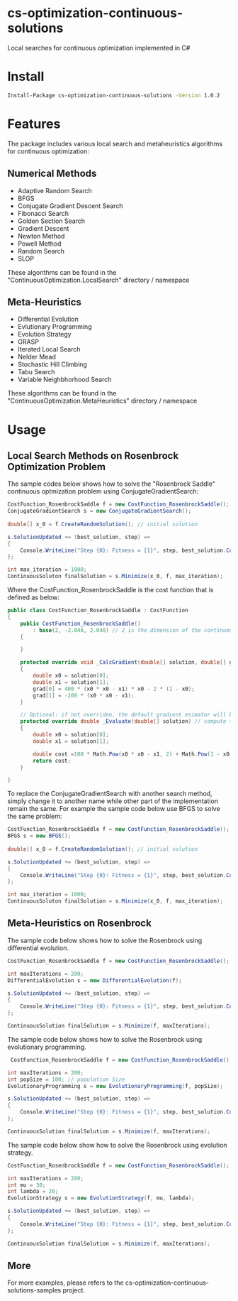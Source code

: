 # cs-optimization-continuous-solutions

Local searches for continuous optimization implemented in C#

# Install

```bash
Install-Package cs-optimization-continuous-solutions -Version 1.0.2
```

# Features

The package includes various local search and metaheuristics algorithms for continuous optimization:

## Numerical Methods

* Adaptive Random Search
* BFGS
* Conjugate Gradient Descent Search
* Fibonacci Search 
* Golden Section Search 
* Gradient Descent
* Newton Method
* Powell Method 
* Random Search
* SLOP

These algorithms can be found in the "ContinuousOptimization.LocalSearch" directory / namespace

## Meta-Heuristics

* Differential Evolution
* Evlutionary Programming
* Evolution Strategy
* GRASP
* Iterated Local Search 
* Nelder Mead 
* Stochastic Hill Climbing
* Tabu Search 
* Variable Neighbhorhood Search 

These algorithms can be found in the "ContinuousOptimization.MetaHeuristics" directory / namespace

# Usage

## Local Search Methods on Rosenbrock Optimization Problem

The sample codes below shows how to solve the "Rosenbrock Saddle" continuous optmization problem using ConjugateGradientSearch:

```cs
CostFunction_RosenbrockSaddle f = new CostFunction_RosenbrockSaddle();
ConjugateGradientSearch s = new ConjugateGradientSearch();
            
double[] x_0 = f.CreateRandomSolution(); // initial solution 

s.SolutionUpdated += (best_solution, step) =>
{
	Console.WriteLine("Step {0}: Fitness = {1}", step, best_solution.Cost);
};

int max_iteration = 1000;
ContinuousSoluton finalSolution = s.Minimize(x_0, f, max_iteration);
```

Where the CostFunction_RosenbrockSaddle is the cost function that is defined as below:

```cs
public class CostFunction_RosenbrockSaddle : CostFunction
{
	public CostFunction_RosenbrockSaddle()
		: base(2, -2.048, 2.048) // 2 is the dimension of the continuous solution, -2.048 and 2.048 is the lower and upper bounds for the two dimensions 
	{

	}

	protected override void _CalcGradient(double[] solution, double[] grad) // compute the search gradent given the solution 
	{
		double x0 = solution[0];
		double x1 = solution[1];
		grad[0] = 400 * (x0 * x0 - x1) * x0 - 2 * (1 - x0);
		grad[1] = -200 * (x0 * x0 - x1);
	}

	// Optional: if not overriden, the default gradient esimator will be provided for gradient computation
	protected override double _Evaluate(double[] solution) // compute the cost of problem given the solution 
	{
		double x0 = solution[0];
		double x1 = solution[1];

		double cost =100 * Math.Pow(x0 * x0 - x1, 2) + Math.Pow(1 - x0, 2);
		return cost;
	}

}
```

To replace the ConjugateGradientSearch with another search method, simply change it to another name while other part of the implementation remain the same. For example the sample code below use BFGS to solve the same problem:

```cs
CostFunction_RosenbrockSaddle f = new CostFunction_RosenbrockSaddle();
BFGS s = new BFGS();
            
double[] x_0 = f.CreateRandomSolution(); // initial solution 

s.SolutionUpdated += (best_solution, step) =>
{
	Console.WriteLine("Step {0}: Fitness = {1}", step, best_solution.Cost);
};

int max_iteration = 1000;
ContinuousSoluton finalSolution = s.Minimize(x_0, f, max_iteration);
```

## Meta-Heuristics on Rosenbrock 

The sample code below shows how to solve the Rosenbrock using differential evolution.

```cs 
CostFunction_RosenbrockSaddle f = new CostFunction_RosenbrockSaddle();

int maxIterations = 200;
DifferentialEvolution s = new DifferentialEvolution(f);

s.SolutionUpdated += (best_solution, step) =>
{
	Console.WriteLine("Step {0}: Fitness = {1}", step, best_solution.Cost);
};

ContinuousSolution finalSolution = s.Minimize(f, maxIterations);
```

The sample code below shows how to solve the Rosenbrock using evolutionary programming.

```cs
 CostFunction_RosenbrockSaddle f = new CostFunction_RosenbrockSaddle();

int maxIterations = 200;
int popSize = 100; // population Size
EvolutionaryProgramming s = new EvolutionaryProgramming(f, popSize);

s.SolutionUpdated += (best_solution, step) =>
{
	Console.WriteLine("Step {0}: Fitness = {1}", step, best_solution.Cost);
};

ContinuousSolution finalSolution = s.Minimize(f, maxIterations);
```

The sample code below show how to solve the Rosenbrock using evolution strategy.

```cs 
CostFunction_RosenbrockSaddle f = new CostFunction_RosenbrockSaddle();

int maxIterations = 200;
int mu = 30;
int lambda = 20;
EvolutionStrategy s = new EvolutionStrategy(f, mu, lambda);

s.SolutionUpdated += (best_solution, step) =>
{
	Console.WriteLine("Step {0}: Fitness = {1}", step, best_solution.Cost);
};

ContinuousSolution finalSolution = s.Minimize(f, maxIterations);
```
## More

For more examples, please refers to the cs-optimization-continuous-solutions-samples project.

